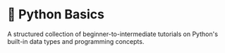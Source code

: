 # 🐍 Python Basics

A structured collection of beginner-to-intermediate tutorials on Python's built-in data types and programming concepts.

